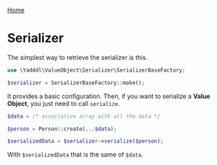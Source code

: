 [Home](../README.md)

# Serializer

The simplest way to retrieve the serializer is this.

```php
use \Yadddl\ValueObject\Serializer\SerializerBaseFactory;

$serializer = SerializerBaseFactory::make();
```
It provides a basic configuration. Then, if you want to serialize a **Value Object**, you just need to call `serialize`.

```php
$data = /* associative array with all the data */

$person = Person::create(...$data);

$serializedData = $serializer->serialize($person);
```
With `$serializedData` that is the same of `$data`.
